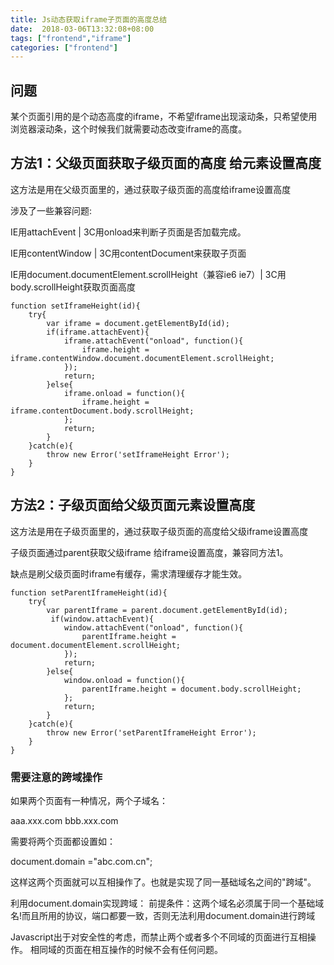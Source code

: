 ```yaml
---
title: Js动态获取iframe子页面的高度总结
date:  2018-03-06T13:32:08+08:00
tags: ["frontend","iframe"]
categories: ["frontend"]
---
```


## 问题
某个页面引用的是个动态高度的iframe，不希望iframe出现滚动条，只希望使用浏览器滚动条，这个时候我们就需要动态改变iframe的高度。
## 方法1：父级页面获取子级页面的高度 给元素设置高度
这方法是用在父级页面里的，通过获取子级页面的高度给iframe设置高度

涉及了一些兼容问题:

IE用attachEvent | 3C用onload来判断子页面是否加载完成。

IE用contentWindow | 3C用contentDocument来获取子页面

IE用document.documentElement.scrollHeight（兼容ie6 ie7）| 3C用body.scrollHeight获取页面高度

```
function setIframeHeight(id){
    try{
        var iframe = document.getElementById(id);
        if(iframe.attachEvent){
            iframe.attachEvent("onload", function(){
                iframe.height =  iframe.contentWindow.document.documentElement.scrollHeight;
            });
            return;
        }else{
            iframe.onload = function(){
                iframe.height = iframe.contentDocument.body.scrollHeight;
            };
            return;                 
        }     
    }catch(e){
        throw new Error('setIframeHeight Error');
    }
}
```

## 方法2：子级页面给父级页面元素设置高度
这方法是用在子级页面里的，通过获取子级页面的高度给父级iframe设置高度

子级页面通过parent获取父级iframe 给iframe设置高度，兼容同方法1。

缺点是刷父级页面时iframe有缓存，需求清理缓存才能生效。

```
function setParentIframeHeight(id){
    try{
        var parentIframe = parent.document.getElementById(id);
         if(window.attachEvent){
            window.attachEvent("onload", function(){
                parentIframe.height = document.documentElement.scrollHeight;
            });
            return;
        }else{
            window.onload = function(){
                parentIframe.height = document.body.scrollHeight;
            };
            return;                 
        }     
    }catch(e){
        throw new Error('setParentIframeHeight Error');
    }
}
```

### 需要注意的跨域操作
如果两个页面有一种情况，两个子域名：

aaa.xxx.com
bbb.xxx.com

需要将两个页面都设置如：

document.domain ="abc.com.cn";

这样这两个页面就可以互相操作了。也就是实现了同一基础域名之间的"跨域"。

利用document.domain实现跨域：
前提条件：这两个域名必须属于同一个基础域名!而且所用的协议，端口都要一致，否则无法利用document.domain进行跨域

Javascript出于对安全性的考虑，而禁止两个或者多个不同域的页面进行互相操作。
相同域的页面在相互操作的时候不会有任何问题。
